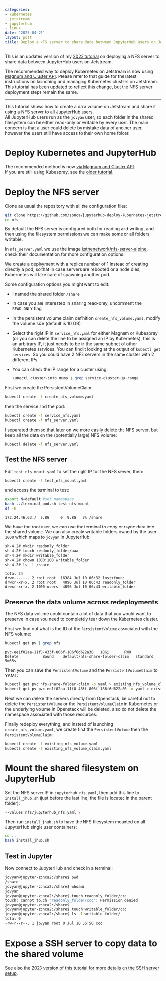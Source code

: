 ```yaml
---
categories:
- kubernetes
- jetstream
- jupyterhub
- linux
date: '2025-04-22'
layout: post
title: Deploy a NFS server to share data between JupyterHub users on Jetstream
---
```


This is an updated version of my [2023 tutorial](https://www.zonca.dev/posts/2023-02-06-nfs-server-kubernetes-jetstream) on deploying a NFS server to share data between JupyterHub users on Jetstream.

The recommended way to deploy Kubernetes on Jetstream is now using [Magnum and Cluster API](https://www.zonca.dev/posts/2024-12-11-jetstream_kubernetes_magnum.html). Please refer to that guide for the latest instructions on launching and managing Kubernetes clusters on Jetstream. This tutorial has been updated to reflect this change, but the NFS server deployment steps remain the same.

---

This tutorial shows how to create a data volume on Jetstream and share it using a NFS server to all JupyterHub users.  
All JupyterHub users run as the `jovyan` user, so each folder in the shared filesystem can be either read-only or writable by every user. The main concern is that a user could delete by mistake data of another user, however the users still have access to their own home folder.

# Deploy Kubernetes and JupyterHub

The recommended method is now [via Magnum and Cluster API](https://www.zonca.dev/posts/2024-12-11-jetstream_kubernetes_magnum.html).  
If you are still using Kubespray, see the [older tutorial](https://www.zonca.dev/posts/2023-02-06-nfs-server-kubernetes-jetstream).

# Deploy the NFS server

Clone as usual the repository with all the configuration files:

```bash
git clone https://github.com/zonca/jupyterhub-deploy-kubernetes-jetstream
cd nfs
```

By default the NFS server is configured both for reading and writing, and then using the filesystem permissions we can make some or all folders writable.

In `nfs_server.yaml` we use the image [itsthenetwork/nfs-server-alpine](https://hub.docker.com/r/itsthenetwork/nfs-server-alpine/), check their documentation for more configuration options.

We create a deployment with a replica number of 1 instead of creating directly a pod, so that in case servers are rebooted or a node dies, Kubernetes will take care of spawning another pod.

Some configuration options you might want to edit:

* I named the shared folder `/share`
* In case you are interested in sharing read-only, uncomment the `READ_ONLY` flag.
* In the persistent volume claim definition `create_nfs_volume.yaml`, modify the volume size (default is 10 GB)
* Select the right IP in `service_nfs.yaml` for either Magnum or Kubespray (or you can delete the line to be assigned an IP by Kubernetes), this is an arbitrary IP, it just needs to be in the same subnet of other Kubernetes services. You can find it looking at the output of `kubectl get services`. So you could have 2 NFS servers in the same cluster with 2 different IPs.
* You can check the IP range for a cluster using:
  
  ```bash
  kubectl cluster-info dump | grep service-cluster-ip-range
  ```

First we create the PersistentVolumeClaim:

```bash
kubectl create -f create_nfs_volume.yaml
```

then the service and the pod:

```bash
kubectl create -f service_nfs.yaml
kubectl create -f nfs_server.yaml
```

I separated them so that later on we more easily delete the NFS server, but keep all the data on the (potentially large) NFS volume:

```bash
kubectl delete -f nfs_server.yaml
```

## Test the NFS server

Edit `test_nfs_mount.yaml` to set the right IP for the NFS server, then:

```bash
kubectl create -f test_nfs_mount.yaml
```

and access the terminal to test:

```bash
export N=default #set namespace
bash ../terminal_pod.sh test-nfs-mount
df -h
```

```
172.24.46.63:/  9.8G     0  9.8G   0% /share
```

We have the root user, we can use the terminal to copy or rsync data into the shared volume.
We can also create writable folders owned by the user `1000` which maps to `jovyan` in JupyterHub:

```bash
sh-4.2# mkdir readonly_folder
sh-4.2# touch readonly_folder/aaa
sh-4.2# mkdir writable_folder
sh-4.2# chown 1000:100 writable_folder
sh-4.2# ls -l /share
```

```
total 24
drwx------. 2 root root  16384 Jul 10 06:32 lost+found
drwxr-xr-x. 2 root root   4096 Jul 10 06:43 readonly_folder
drwxr-xr-x. 2 1000 users  4096 Jul 10 06:43 writable_folder
```

## Preserve the data volume across redeployments

The NFS data volume could contain a lot of data that you would want to preserve in case you need to completely tear down the Kubernetes cluster.

First we find out what is the ID of the `PersistentVolume` associated with the NFS volume:

```bash
kubectl get pv | grep nfs
```

```
pvc-ee1f02aa-11f8-433f-806f-186f6d622a30   10Gi       RWO            Delete           Bound    default/nfs-share-folder-claim   standard                5m55s
```

Then you can save the `PersistentVolume` and the `PersistentVolumeClaim` to YAML:

```bash
kubectl get pvc nfs-share-folder-claim -o yaml > existing_nfs_volume_claim.yaml
kubectl get pv pvc-ee1f02aa-11f8-433f-806f-186f6d622a30 -o yaml > existing_nfs_volume.yaml
```

Next we can delete the servers directly from Openstack, be careful not to delete the `PersistentVolume` or the `PersistentVolumeClaim` in Kubernetes or the underlying volume in Openstack will be deleted, also do not delete the namespace associated with those resources.

Finally redeploy everything, and instead of launching `create_nfs_volume.yaml`, we create first the `PersistentVolume` then the `PersistentVolumeClaim`:

```bash
kubectl create -f existing_nfs_volume.yaml
kubectl create -f existing_nfs_volume_claim.yaml
```

# Mount the shared filesystem on JupyterHub

Set the NFS server IP in `jupyterhub_nfs.yaml`, then add this line to `install_jhub.sh` (just before the last line, the file is located in the parent folder):

```bash
--values nfs/jupyterhub_nfs.yaml \
```

Then run `install_jhub.sh` to have the NFS filesystem mounted on all JupyterHub single user containers:

```bash
cd ..
bash install_jhub.sh
```

## Test in Jupyter

Now connect to JupyterHub and check in a terminal:

```bash
jovyan@jupyter-zonca2:/share$ pwd
/share
jovyan@jupyter-zonca2:/share$ whoami
jovyan
jovyan@jupyter-zonca2:/share$ touch readonly_folder/ccc
touch: cannot touch 'readonly_folder/ccc': Permission denied
jovyan@jupyter-zonca2:/share$
jovyan@jupyter-zonca2:/share$ touch writable_folder/ccc
jovyan@jupyter-zonca2:/share$ ls -l writable_folder/
total 0
-rw-r--r--. 1 jovyan root 0 Jul 10 06:50 ccc
```

# Expose a SSH server to copy data to the shared volume

See also the [2023 version of this tutorial for more details on the SSH server setup](https://www.zonca.dev/posts/2023-02-06-nfs-server-kubernetes-jetstream#expose-a-ssh-server-to-copy-data-to-the-shared-volume).